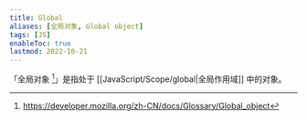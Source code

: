 ```yaml
---
title: Global
aliases: [全局对象, Global object]
tags: [JS]
enableToc: true
lastmod: 2022-10-21
---
```


「全局对象 [^1]」是指处于 [[JavaScript/Scope/global|全局作用域]] 中的对象。

[^1]:<https://developer.mozilla.org/zh-CN/docs/Glossary/Global_object>
